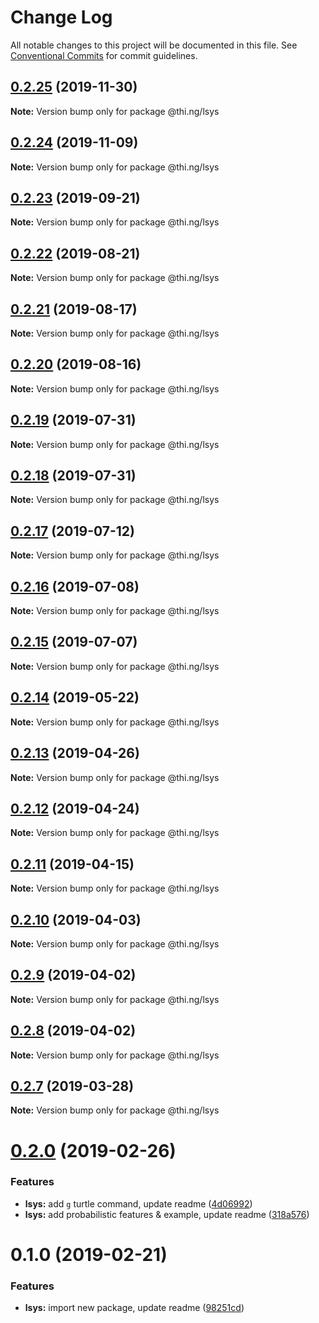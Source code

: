 # Change Log

All notable changes to this project will be documented in this file.
See [Conventional Commits](https://conventionalcommits.org) for commit guidelines.

## [0.2.25](https://github.com/thi-ng/umbrella/compare/@thi.ng/lsys@0.2.24...@thi.ng/lsys@0.2.25) (2019-11-30)

**Note:** Version bump only for package @thi.ng/lsys





## [0.2.24](https://github.com/thi-ng/umbrella/compare/@thi.ng/lsys@0.2.23...@thi.ng/lsys@0.2.24) (2019-11-09)

**Note:** Version bump only for package @thi.ng/lsys





## [0.2.23](https://github.com/thi-ng/umbrella/compare/@thi.ng/lsys@0.2.22...@thi.ng/lsys@0.2.23) (2019-09-21)

**Note:** Version bump only for package @thi.ng/lsys





## [0.2.22](https://github.com/thi-ng/umbrella/compare/@thi.ng/lsys@0.2.21...@thi.ng/lsys@0.2.22) (2019-08-21)

**Note:** Version bump only for package @thi.ng/lsys





## [0.2.21](https://github.com/thi-ng/umbrella/compare/@thi.ng/lsys@0.2.20...@thi.ng/lsys@0.2.21) (2019-08-17)

**Note:** Version bump only for package @thi.ng/lsys





## [0.2.20](https://github.com/thi-ng/umbrella/compare/@thi.ng/lsys@0.2.19...@thi.ng/lsys@0.2.20) (2019-08-16)

**Note:** Version bump only for package @thi.ng/lsys





## [0.2.19](https://github.com/thi-ng/umbrella/compare/@thi.ng/lsys@0.2.18...@thi.ng/lsys@0.2.19) (2019-07-31)

**Note:** Version bump only for package @thi.ng/lsys





## [0.2.18](https://github.com/thi-ng/umbrella/compare/@thi.ng/lsys@0.2.17...@thi.ng/lsys@0.2.18) (2019-07-31)

**Note:** Version bump only for package @thi.ng/lsys





## [0.2.17](https://github.com/thi-ng/umbrella/compare/@thi.ng/lsys@0.2.16...@thi.ng/lsys@0.2.17) (2019-07-12)

**Note:** Version bump only for package @thi.ng/lsys





## [0.2.16](https://github.com/thi-ng/umbrella/compare/@thi.ng/lsys@0.2.15...@thi.ng/lsys@0.2.16) (2019-07-08)

**Note:** Version bump only for package @thi.ng/lsys





## [0.2.15](https://github.com/thi-ng/umbrella/compare/@thi.ng/lsys@0.2.14...@thi.ng/lsys@0.2.15) (2019-07-07)

**Note:** Version bump only for package @thi.ng/lsys





## [0.2.14](https://github.com/thi-ng/umbrella/compare/@thi.ng/lsys@0.2.13...@thi.ng/lsys@0.2.14) (2019-05-22)

**Note:** Version bump only for package @thi.ng/lsys





## [0.2.13](https://github.com/thi-ng/umbrella/compare/@thi.ng/lsys@0.2.12...@thi.ng/lsys@0.2.13) (2019-04-26)

**Note:** Version bump only for package @thi.ng/lsys





## [0.2.12](https://github.com/thi-ng/umbrella/compare/@thi.ng/lsys@0.2.11...@thi.ng/lsys@0.2.12) (2019-04-24)

**Note:** Version bump only for package @thi.ng/lsys





## [0.2.11](https://github.com/thi-ng/umbrella/compare/@thi.ng/lsys@0.2.10...@thi.ng/lsys@0.2.11) (2019-04-15)

**Note:** Version bump only for package @thi.ng/lsys





## [0.2.10](https://github.com/thi-ng/umbrella/compare/@thi.ng/lsys@0.2.9...@thi.ng/lsys@0.2.10) (2019-04-03)

**Note:** Version bump only for package @thi.ng/lsys





## [0.2.9](https://github.com/thi-ng/umbrella/compare/@thi.ng/lsys@0.2.8...@thi.ng/lsys@0.2.9) (2019-04-02)

**Note:** Version bump only for package @thi.ng/lsys





## [0.2.8](https://github.com/thi-ng/umbrella/compare/@thi.ng/lsys@0.2.7...@thi.ng/lsys@0.2.8) (2019-04-02)

**Note:** Version bump only for package @thi.ng/lsys





## [0.2.7](https://github.com/thi-ng/umbrella/compare/@thi.ng/lsys@0.2.6...@thi.ng/lsys@0.2.7) (2019-03-28)

**Note:** Version bump only for package @thi.ng/lsys







# [0.2.0](https://github.com/thi-ng/umbrella/compare/@thi.ng/lsys@0.1.0...@thi.ng/lsys@0.2.0) (2019-02-26)


### Features

* **lsys:** add `g` turtle command, update readme ([4d06992](https://github.com/thi-ng/umbrella/commit/4d06992))
* **lsys:** add probabilistic features & example, update readme ([318a576](https://github.com/thi-ng/umbrella/commit/318a576))



# 0.1.0 (2019-02-21)


### Features

* **lsys:** import new package, update readme ([98251cd](https://github.com/thi-ng/umbrella/commit/98251cd))
